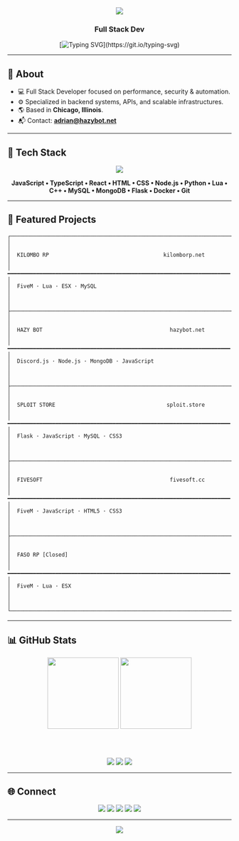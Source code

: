<div align="center">

<img src="https://capsule-render.vercel.app/api?type=waving&color=0:0f172a,100:1e3a8a&height=200&section=header&text=Adrian%20⚡&fontSize=45&fontColor=ffffff&animation=fadeIn" />

### Full Stack Dev

[![Typing SVG](https://readme-typing-svg.demolab.com?font=Fira+Code&pause=1500&color=38bdf8&center=true&vCenter=true&width=500&lines=Building+modern+solutions.;Crafting+efficient+systems.;Always+improving.)](https://git.io/typing-svg)

</div>

---

## 🧠 About

- 💻 Full Stack Developer focused on performance, security & automation.  
- ⚙️ Specialized in backend systems, APIs, and scalable infrastructures.  
- 🌎 Based in **Chicago, Illinois**.  
- 📬 Contact: **adrian@hazybot.net**

---

## 🧩 Tech Stack

<div align="center">

<img src="https://skillicons.dev/icons?i=js,ts,react,html,css,nodejs,python,lua,cpp,mysql,mongodb,flask,docker,git&theme=dark&perline=7" />

<br>

**JavaScript • TypeScript • React • HTML • CSS • Node.js • Python • Lua • C++ • MySQL • MongoDB • Flask • Docker • Git**

</div>

---

## 🚀 Featured Projects

```
┌─────────────────────────────────────────────────────────────────────────────┐
│                                                                             │
│  KILOMBO RP                                    kilomborp.net                │
│  ━━━━━━━━━━━━━━━━━━━━━━━━━━━━━━━━━━━━━━━━━━━━━━━━━━━━━━━━━━━━━━━━━━━━━━     │
│  FiveM · Lua · ESX · MySQL                                                  │
│                                                                             │
├─────────────────────────────────────────────────────────────────────────────┤
│                                                                             │
│  HAZY BOT                                        hazybot.net                │
│  ━━━━━━━━━━━━━━━━━━━━━━━━━━━━━━━━━━━━━━━━━━━━━━━━━━━━━━━━━━━━━━━━━━━━━━     │
│  Discord.js · Node.js · MongoDB · JavaScript                                │
│                                                                             │
├─────────────────────────────────────────────────────────────────────────────┤
│                                                                             │
│  SPLOIT STORE                                   sploit.store                │
│  ━━━━━━━━━━━━━━━━━━━━━━━━━━━━━━━━━━━━━━━━━━━━━━━━━━━━━━━━━━━━━━━━━━━━━━     │
│  Flask · JavaScript · MySQL · CSS3                                          │
│                                                                             │
├─────────────────────────────────────────────────────────────────────────────┤
│                                                                             │
│  FIVESOFT                                        fivesoft.cc                │
│  ━━━━━━━━━━━━━━━━━━━━━━━━━━━━━━━━━━━━━━━━━━━━━━━━━━━━━━━━━━━━━━━━━━━━━━     │
│  FiveM · JavaScript · HTML5 · CSS3                                          │
│                                                                             │
├─────────────────────────────────────────────────────────────────────────────┤
│                                                                             │
│  FASO RP [Closed]                                                           │
│  ━━━━━━━━━━━━━━━━━━━━━━━━━━━━━━━━━━━━━━━━━━━━━━━━━━━━━━━━━━━━━━━━━━━━━━     │
│  FiveM · Lua · ESX                                                          │
│                                                                             │
└─────────────────────────────────────────────────────────────────────────────┘
```

---

## 📊 GitHub Stats

<div align="center">

<img src="https://github-readme-stats.vercel.app/api?username=4drixn&show_icons=true&theme=tokyonight&hide_border=true" height="160" />
<img src="https://github-readme-streak-stats.herokuapp.com/?user=4drixn&theme=tokyonight&hide_border=true" height="160" />

<br><br>

<img src="https://komarev.com/ghpvc/?username=4drixn&color=1e3a8a&style=for-the-badge" />
<img src="https://img.shields.io/github/followers/4drixn?label=Followers&style=for-the-badge&color=1e3a8a"/>
<img src="https://img.shields.io/github/stars/4drixn?label=Stars&style=for-the-badge&color=1e3a8a"/>

</div>

---

## 🌐 Connect

<div align="center">

<a href="mailto:adrian@hazybot.net"><img src="https://img.shields.io/badge/Email-1e3a8a?style=for-the-badge&logo=gmail&logoColor=white"/></a>
<a href="https://hazybot.net"><img src="https://img.shields.io/badge/HazyBot-1e3a8a?style=for-the-badge&logo=discord&logoColor=white"/></a>
<a href="https://kilomborp.net"><img src="https://img.shields.io/badge/KilomboRP-0f172a?style=for-the-badge&logo=fivem&logoColor=white"/></a>
<a href="https://sploit.store"><img src="https://img.shields.io/badge/Sploit%20Store-0f172a?style=for-the-badge&logo=vercel&logoColor=white"/></a>
<a href="https://fivesoft.cc"><img src="https://img.shields.io/badge/FiveSoft-0f172a?style=for-the-badge&logo=codeforces&logoColor=white"/></a>

</div>

---

<div align="center">

<img src="https://capsule-render.vercel.app/api?type=waving&color=0:1e3a8a,100:0f172a&height=120&section=footer" />

</div>
